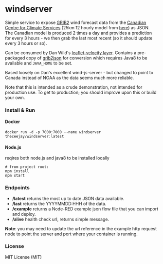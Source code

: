 # windserver

Simple service to expose [GRIB2](http://en.wikipedia.org/wiki/GRIB) wind forecast data
from the [Canadian Centre for Climate Services](https://weather.gc.ca/)
(25km 12 hourly model from [here](https://dd.weather.gc.ca/model_gem_global/25km/grib2/lat_lon/)) as
JSON. The Canadian model is produced 2 times a day and provides a prediction for every 3 hours - we
then grab the last most recent (so it should update every 3 hours or so).

Can be consumed by Dan Wild's [leaflet-velocity layer](https://github.com/danwild/leaflet-velocity).
Contains a pre-packaged copy of [grib2json](https://github.com/cambecc/grib2json) for conversion which requires Java8 to be available and `JAVA_HOME` to be set.

Based loosely on Dan's excellent wind-js-server - but changed to point to Canada instead of NOAA as the data seems much more reliable.

Note that this is intended as a crude demonstration, not intended for production use.
To get to production; you should improve upon this or build your own.

### Install & Run

#### Docker

```
docker run -d -p 7000:7000 --name windserver theceejay/windserver:latest
```

#### Node.js

reqires both node.js and java8 to be installed locally

```
# from project root:
npm install
npm start
```

### Endpoints
- **/latest** returns the most up to date JSON data available.
- **/last** returns the YYYYMMDD:HHH of the data.
- **/example** returns a Node-RED example json flow file that you can import and deploy.
- **/alive** health check url, returns simple message.

**Note**: you may need to update the url reference in the example http request node to point the server and port where your container is running.

### License
MIT License (MIT)
